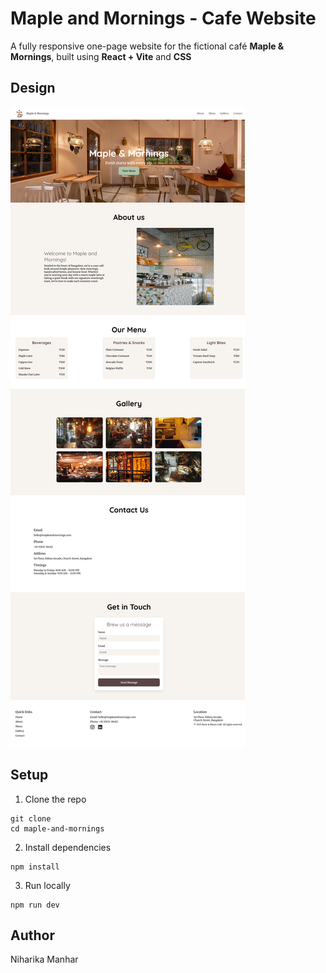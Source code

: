 # Maple and Mornings - Cafe Website
A fully responsive one-page website for the fictional café **Maple & Mornings**, built using **React + Vite** and **CSS**

## Design
![Full website picture](fullpicture.png)

## Setup
1. Clone the repo
```
git clone
cd maple-and-mornings
```

2. Install dependencies
```
npm install
```

3. Run locally
```
npm run dev
```

## Author
Niharika Manhar